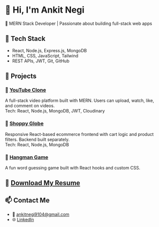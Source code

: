 # 👋 Hi, I'm Ankit Negi

🚀 MERN Stack Developer | Passionate about building full-stack web apps

## 🔧 Tech Stack

- React, Node.js, Express.js, MongoDB
- HTML, CSS, JavaScript, Tailwind
- REST APIs, JWT, Git, GitHub

## 🧠 Projects

### 🔗 [YouTube Clone](https://github.com/ankitNegiDev/MY_YT_PROJECT)

A full-stack video platform built with MERN. Users can upload, watch, like, and comment on videos.  
Tech: React, Node.js, MongoDB, JWT, Cloudinary

### 🔗 [Shoppy Globe](https://github.com/ankitNegiDev/Shoopy-Globe)

Responsive React-based ecommerce frontend with cart logic and product filters. Backend built separately.  
Tech: React, Node.js, MongoDB

### 🔗 [Hangman Game](https://github.com/ankitNegiDev/HangmanGame)

A fun word guessing game built with React hooks and custom CSS.

## 📄 [Download My Resume](https://drive.google.com/...)  

## 📫 Contact Me  

- 📧 <ankitnegi9104@gmail.com>  
- 🌐 [LinkedIn](https://linkedin.com/in/ankit-negi-0a3858339)  
